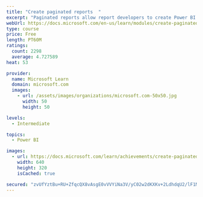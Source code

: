 ```yaml
---
title: "Create paginated reports  "
excerpt: "Paginated reports allow report developers to create Power BI artifacts that have tightly controlled rendering requirements. Paginated reports are ideal for creating sales invoices, receipts, purchase orders, and tabular data. This module will teach you how to create reports, add parameters, and work with tables and charts in paginated reports."
webUrl: https://docs.microsoft.com/en-us/learn/modules/create-paginated-reports-power-bi/
type: course
price: Free
length: PT60M
ratings:
  count: 2298
  average: 4.727589
heat: 53

provider:
  name: Microsoft Learn
  domain: microsoft.com
  images:
    - url: /assets/images/organizations/microsoft.com-50x50.jpg
      width: 50
      height: 50

levels:
  - Intermediate

topics:
  - Power BI

images:
  - url: https://docs.microsoft.com/learn/achievements/create-paginated-reports-power-bi-social.png
    width: 640
    height: 320
    isCached: true

secured: "zvUfYztBu+RU+ZfqcQX8vAsgE0vVVYiNa3V/yC02w2dKXKv+2LdhdqU2/lF1M7lSYFOaT5YjGrT2rZY4TrFV4rGYTXSUI18Yyj3LJ31DTjiyyFiY0a+8kj3UPnVqbm/9IoKHV9JwJI3XMQp16oFiU8AJBxrIhNwTX7vZ8b0mUqjPCKb74NvjAg9intN0pD0K0moq2tC3wJRGYUrePFaqFYg7I7vhjQe3IFWM70hPdBImimI1ZknfL6HuOAvqpGiOQ0I17FdGNW1wEkHMcefu2cNcBycwXMh+VB2xVi9DpFcfxSkBNkNevpNXzEYt8SC5ScC851AGEgI/c5OxHDhFcs+S1SOFQaAzr4+6I+AwJB4f7l4AFiLWpfqYm3ix2q5rZ2p5LAIIUqPrJ6ica6/jBbyRoEuldZ95D96PmWwm2b4=;hXS4bwz0f0E61VCzzYCDuA=="
---
```


